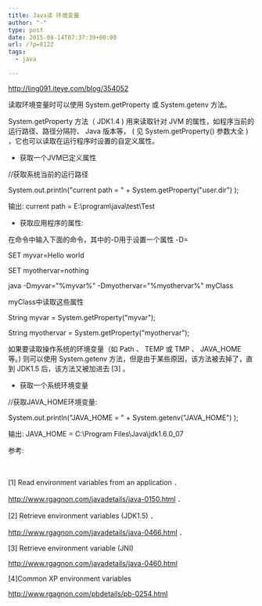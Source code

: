 ```yaml
---
title: Java读 环境变量
author: "-"
type: post
date: 2015-08-14T07:37:39+00:00
url: /?p=8122
tags:
  - java

---
```

http://ling091.iteye.com/blog/354052

读取环境变量时可以使用 System.getProperty 或 System.getenv 方法。

System.getProperty 方法（ JDK1.4 ) 用来读取针对 JVM 的属性，如程序当前的运行路径、路径分隔符、 Java 版本等， ( 见 System.getProperty() 参数大全 ) ，它也可以读取在运行程序时设置的自定义属性。
  
* 获取一个JVM已定义属性
  
//获取系统当前的运行路径
  
System.out.println("current path = " + System.getProperty("user.dir") );

输出: current path = E:\program\java\test\Test

* 获取应用程序的属性: 

在命令中输入下面的命令，其中的-D用于设置一个属性 -D<name>=<value>

SET myvar=Hello world
  
SET myothervar=nothing
  
java -Dmyvar="%myvar%" -Dmyothervar="%myothervar%" myClass

myClass中读取这些属性

String myvar = System.getProperty("myvar");
  
String myothervar = System.getProperty("myothervar");

如果要读取操作系统的环境变量（如 Path 、 TEMP 或 TMP 、 JAVA_HOME 等。) 则可以使用 System.getenv 方法，但是由于某些原因，该方法被去掉了，直到 JDK1.5 后，该方法又被加进去 [3] 。

* 获取一个系统环境变量

//获取JAVA_HOME环境变量: 
  
System.out.println("JAVA_HOME = " + System.getenv("JAVA_HOME") );

输出: JAVA_HOME = C:\Program Files\Java\jdk1.6.0_07
  
<!--><!--> <!-->
  
参考: 

<!--><!-->  <!-->

[1] Read environment variables from an application ．

http://www.rgagnon.com/javadetails/java-0150.html ．

<!--><!-->
  
[2] Retrieve environment variables (JDK1.5) ．

http://www.rgagnon.com/javadetails/java-0466.html ．
  
<!--><!--> <!-->

[3] Retrieve environment variable (JNI)

http://www.rgagnon.com/javadetails/java-0460.html

<!--><!--> <!-->

[4]Common XP environment variables

http://www.rgagnon.com/pbdetails/pb-0254.html